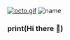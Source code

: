 [![octo.gif](https://i.postimg.cc/bNKvzPW2/octo.gif)](https://postimg.cc/WhwVnB22) ![name](https://user-images.githubusercontent.com/72008078/172396305-fdc406a5-0229-45bb-87d5-d7460642c827.svg)
### print(Hi there 👋)

<!--
**MiguelLm84/MiguelLm84** is a ✨ _special_ ✨ repository because its `README.md` (this file) appears on your GitHub profile.

Here are some ideas to get you started:

- 🔭 I’m currently working on ...
- 🌱 I’m currently learning ...
- 👯 I’m looking to collaborate on ...
- 🤔 I’m looking for help with ...
- 💬 Ask me about ...
- 📫 How to reach me: ...
- 😄 Pronouns: ...
- ⚡ Fun fact: ...
-->
